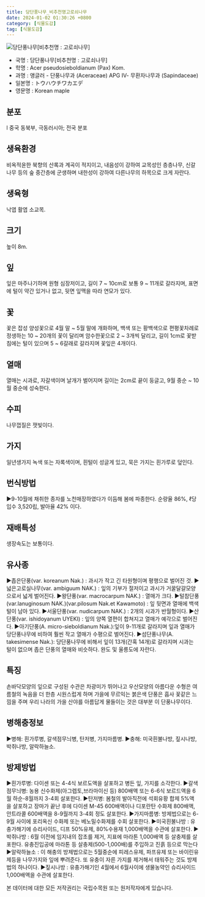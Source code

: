 ```yaml
---
title: 당단풍나무_비추천명고로쇠나무
date: 2024-01-02 01:30:26 +0800
category: [식물도감]
tag: [식물도감]
---
```




![당단풍나무[비추천명 : 고로쇠나무]](/fileUpload/plants/basic/Aceraceae/Acer/2261/1_th2.JPG)
- 국명 : 당단풍나무[비추천명 : 고로쇠나무]
- 학명 : Acer pseudosieboldianum (Pax) Kom.
- 과명 : 앵글러 - 단풍나무과 (Aceraceae) APG Ⅳ- 무환자나무과 (Sapindaceae)
- 일본명 : トウハウチワカエデ
- 영문명 : Korean maple


## 분포
l 중국 동북부, 극동러시아; 전국 분포
## 생육환경
비옥적윤한 북향의 산록과 계곡이 적지이고, 내음성이 강하여 교목성인 층층나무, 신갈나무 등의 숲 중간층에 군생하며 내한성이 강하여 다른나무의 하목으로 크게 자란다.
## 생육형
낙엽 활엽 소교목. 
## 크기
높이 8m.
## 잎
잎은 마주나기하며 원형 심장저이고, 길이 7 ~ 10cm로 보통 9 ~ 11개로 갈라지며, 표면에 털이 약간 있거나 없고, 뒷면 잎맥을 따라 연모가 있다.
## 꽃
꽃은 잡성 양성꽃으로 4월 말 ~ 5월 말에 개화하며, 백색 또는 황백색으로 편평꽃차례로 정생하는 10 ~ 20개의 꽃이 달리며 암수한꽃으로 2 ~ 3개씩 달리고, 길이 1cm로 꽃받침에는 털이 있으며 5 ~ 6갈래로 갈라지며 꽃잎은 4개이다.
## 열매
열매는 시과로, 자갈색이며 날개가 벌어지며 길이는 2cm로 끝이 둥글고, 9월 중순 ~ 10월 중순에 성숙한다.
## 수피
나무껍질은 잿빛이다.
## 가지
일년생가지 녹색 또는 자록색이며, 흰털이 성글게 있고, 묵은 가지는 흰가루로 덮인다.
## 번식방법
▶9-10월에 채취한 종자를 노천매장하였다가 이듬해 봄에 파종한다. 순량율 86%, ℓ당 입수 3,520립, 발아율 42% 이다.
## 재배특성
생장속도는 보통이다.
## 유사종
▶좁은단풍(var. koreanum Nak.) : 과시가 작고 긴 타원형이며 평행으로 벌어진 것.▶넓은고로실나무(var. ambiguum NAK.) : 잎의 기부가 절저이고 과시가 거꿀달걀모양으로서 넓게 벌어진다.▶왕단풍(var. macrocarpum NAK.) : 열매가 크다.▶털참단풍(var.lanuginosum NAK.)(var.pilosum Nak.et Kawamoto) : 잎 뒷면과 열매에 백색 털이 남아 있다. ▶서울단풍(var. nudicarpum NAK.) : 2개의 시과가 반월형이다.▶산단풍(var. ishidoyanum UYEKI) : 잎의 양쪽 열편이 합쳐지고 열매가 예각으로 벌어진다.▶아기단풍(A. micro-sieboldianum Nak.):잎이 9-11개로 갈라지며 잎과 열매가 당단풍나무에 비하여 훨씬 작고 열매가 수평으로 벌어진다. ▶섬단풍나무(A. takesimense Nak.): 당단풍나무에 비해서 잎이 13개(간혹 14개)로 갈라지며 시과는 털이 없으며 좁은 단풍의 열매와 비슷하다. 완도 및 울릉도에 자란다.
## 특징
손바닥모양의 잎으로 구성된 수관은 차광미가 뛰어나고 우산모양의 아름다운 수형은 여름철의 녹음을 더 한층 시원스럽게 하며 가을에 무르익는 붉은색 단풍은 흡사 꽃같은 느낌을 주며 우리 나라의 가을 산야를 아름답게 물들이는 것은 대부분 이 단풍나무이다.
## 병해충정보
▶병해: 흰가루병, 갈색점무늬병, 탄저병, 가지마름병.▶충해: 미국흰불나방, 짚시나방, 박쥐나방, 알락하늘소.
## 방제방법
▶흰가루병: 다이센 또는 4-4식 보르도액을 살포하고 병든 잎, 가지를 소각한다.▶갈색점무늬병: 농용 신수화제(아그렙토,브라마이신 등) 800배액 또는 6-6식 보르드액을 6월 하순-8월까지 3-4회 살포한다.▶탄저병: 봄철의 발아직전에 석회유황 합제 5%액을 살포하고 장마가 끝난 후에 다이센 M-45 600배액이나 디포란탄 수화제 800배액, 안트라콜 600배액을 8-9월까지 3-4회 정도 살포한다.▶가지마름병: 방제법으로는 6-9월 사이에 포리옥신 수화제 또는 베노밀수화제를 수회 살포한다.▶미국흰불나방 : 유충가해기에 슈리사이드, 디프 50%유제, 80%수용재 1,000배액을 수관에 살포한다. ▶박쥐나방 : 6월 이전에 임지내의 잡초를 제거, 지표에 마라톤 1,000배액 등 살충제를 살포한다. 유충진입공에 마라톤 등 살충제(500-1,000배)를 주입하고 진흙 등으로 막는다▶알락하늘소 : 이 해충의 방제법으로는 5월중순에 피레스유제, 파프유제 또는 바이린유제등을 나무가지와 잎에 뿌려준다. 또 유충이 자른 가지를 제거해서 태워주는 것도 방제법의 하나이다. ▶짚시나방 : 유충가해기인 4월에서 6월사이에 생물농약인 슈리사이드 1,000배액을 수관에 살포한다. 






본 데이터에 대한 모든 저작권리는 국립수목원 또는 원저작자에게 있습니다.
